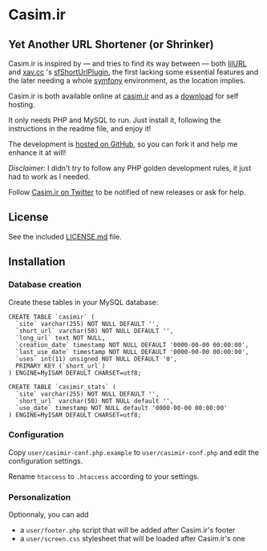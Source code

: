 # Casim.ir

## Yet Another URL Shortener (or Shrinker)

Casim.ir is inspired by — and tries to find its way between — both [lilURL](http://lilurl.sourceforge.net/) and [xav.cc](http://xav.cc/) 's [sfShortUrlPlugin](http://www.symfony-project.org/plugins/sfShortUrlPlugin), the first lacking some essential features and the later needing a whole [symfony](http://www.symfony-project.org/) environment, as the location implies.

Casim.ir is both available online at [casim.ir](http://casim.ir/) and as a [download](https://github.com/chusopr/casimir/releases) for self hosting.

It only needs PHP and MySQL to run. Just install it, following the instructions in the readme file, and enjoy it!

The development is [hosted on GitHub](http://github.com/chusopr/casimir), so you can fork it and help me enhance it at will!

*Disclaimer:* I didn't try to follow any PHP golden development rules, it just had to work as I needed.

Follow [Casim.ir on Twitter](http://twitter.com/cas_im) to be notified of new releases or ask for help.

## License

See the included [LICENSE.md](https://github.com/chusopr/casimir/blob/master/LICENSE.md) file.

## Installation

### Database creation

Create these tables in your MySQL database:

    CREATE TABLE `casimir` (
      `site` varchar(255) NOT NULL DEFAULT '',
      `short_url` varchar(50) NOT NULL DEFAULT '',
      `long_url` text NOT NULL,
      `creation_date` timestamp NOT NULL DEFAULT '0000-00-00 00:00:00',
      `last_use_date` timestamp NOT NULL DEFAULT '0000-00-00 00:00:00',
      `uses` int(11) unsigned NOT NULL DEFAULT '0',
      PRIMARY KEY (`short_url`)
    ) ENGINE=MyISAM DEFAULT CHARSET=utf8;
  
    CREATE TABLE `casimir_stats` (
      `site` varchar(255) NOT NULL DEFAULT '',
      `short_url` varchar(50) NOT NULL default '',
      `use_date` timestamp NOT NULL default '0000-00-00 00:00:00'
    ) ENGINE=MyISAM DEFAULT CHARSET=utf8;

### Configuration

Copy `user/casimir-conf.php.example` to `user/casimir-conf.php` and edit the configuration settings.

Rename `htaccess` to `.htaccess` according to your settings.

### Personalization

Optionnaly, you can add
- a `user/footer.php` script that will be added after Casim.ir's footer
- a `user/screen.css` stylesheet that will be loaded after Casim.ir's one
